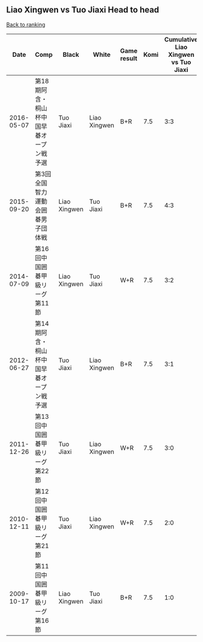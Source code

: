 ## Liao Xingwen vs Tuo Jiaxi Head to head

[Back to ranking](../../index.md)




| **Date** | **Comp** | **Black** | **White** | **Game result** | **Komi** | **Cumulative Liao Xingwen vs Tuo Jiaxi** | **Liao Xingwen streak** | **Tuo Jiaxi streak** | 
| --- | --- | --- | --- | --- | --- | --- | --- | --- |
| 2016-05-07 | 第18期阿含・桐山杯中国早碁オープン戦予選 | Tuo Jiaxi | Liao Xingwen | B+R | 7.5 | 3:3 | 0 | 3 | 
| 2015-09-20 | 第3回全国智力運動会囲碁男子団体戦 | Liao Xingwen | Tuo Jiaxi | B+R | 7.5 | 4:3 | 1 | 0 | 
| 2014-07-09 | 第16回中国囲碁甲級リーグ第11節 | Liao Xingwen | Tuo Jiaxi | W+R | 7.5 | 3:2 | 0 | 2 | 
| 2012-06-27 | 第14期阿含・桐山杯中国早碁オープン戦予選 | Tuo Jiaxi | Liao Xingwen | B+R | 7.5 | 3:1 | 0 | 1 | 
| 2011-12-26 | 第13回中国囲碁甲級リーグ第22節 | Tuo Jiaxi | Liao Xingwen | W+R | 7.5 | 3:0 | 3 | 0 | 
| 2010-12-11 | 第12回中国囲碁甲級リーグ第21節 | Tuo Jiaxi | Liao Xingwen | W+R | 7.5 | 2:0 | 2 | 0 | 
| 2009-10-17 | 第11回中国囲碁甲級リーグ第16節 | Liao Xingwen | Tuo Jiaxi | B+R | 7.5 | 1:0 | 1 | 0 |




